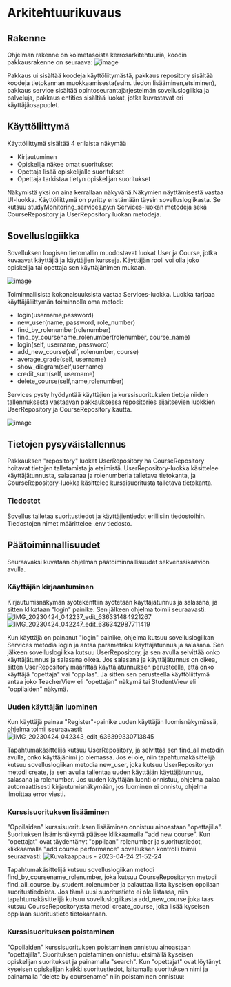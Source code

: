 # Arkitehtuurikuvaus

## Rakenne

Ohjelman rakenne on kolmetasoista kerrosarkitehtuuria, koodin pakkausrakenne on seuraava:
![image](https://user-images.githubusercontent.com/123125841/232858513-9cde1e88-860d-4e3c-b81d-42232314dd61.png)

Pakkaus ui sisältää koodeja käyttöliitymästä, pakkaus repository sisältää koodeja tietokannan muokkaamisesta(esim. tiedon lisääminen,etsiminen),
pakkaus service sisältää opintoseurantajärjestelmän sovelluslogiikka ja palveluja, pakkaus entities sisältää luokat, jotka kuvastavat eri käyttäjäosapuolet.

## Käyttöliittymä

Käyttöliittymä sisältää 4 erilaista näkymää

- Kirjautuminen
- Opiskelija näkee omat suoritukset
- Opettaja lisää opiskelijalle suoritukset
- Opettaja tarkistaa tietyn opiskelijan suoritukset

Näkymistä yksi on aina kerrallaan näkyvänä.Näkymien näyttämisestä vastaa UI-luokka. Käyttöliittymä on pyritty eristämään täysin sovelluslogiikasta. 
Se kutsuu studyMonitoring_services.py:n Services-luokan metodeja sekä CourseRepository ja UserRepository luokan metodeja.

## Sovelluslogiikka

Sovelluksen loogisen tietomallin muodostavat luokat User ja Course, jotka kuvaavat käyttäjiä ja käyttäjien kursseja. 
Käyttäjän rooli voi olla joko opiskelija tai opettaja sen käyttäjänimen mukaan. 

![image](https://user-images.githubusercontent.com/123125841/232853146-d382fe93-52f0-49f0-8166-0c89283995e9.png)


Toiminnallisista kokonaisuuksista vastaa Services-luokka. Luokka tarjoaa käyttäjäliittymän toiminnolla oma metodi:
- login(username,password)
- new_user(name, password, role_number)
- find_by_rolenumber(rolenumber)
- find_by_coursename_rolenumber(rolenumber, course_name)
- login(self, username, password)
- add_new_course(self, rolenumber, course)
- average_grade(self, username)
- show_diagram(self,username)
-  credit_sum(self, username)
-  delete_course(self,name,rolenumber)

Services pysty hyödyntää käyttäjien ja kurssisuorituksien tietoja niiden tallennuksesta vastaavan pakkauksessa repositories sijaitsevien luokkien UserRepository ja CourseRepository kautta.

![image](https://user-images.githubusercontent.com/123125841/232852927-8929ff2e-c666-4fd2-9dc6-5b5e449fee65.png)

## Tietojen pysyväistallennus

Pakkauksen "repository" luokat UserRepository ha CourseRepository hoitavat tietojen talletamista ja etsimistä. UserRepository-luokka käsittelee käyttäjätunnusta, salasanaa ja rolenumberia talletava tietokanta, ja CourseRepository-luokka käsittelee kurssisuoritusta talletava tietokanta.  

### Tiedostot

Sovellus talletaa suoritustiedot ja käyttäjientiedot erillisiin tiedostoihin. Tiedostojen nimet määrittelee .env tiedosto.

## Päätoiminnallisuudet 

Seuraavaksi kuvataan ohjelman päätoiminnallisuudet sekvenssikaavion avulla. 

### Käyttäjän kirjaantuminen

Kirjautumisnäkymän syötekenttiin syötetään käyttäjätunnus ja salasana, ja sitten klikataan "login" painike. 
Sen jälkeen ohjelma toimii seuraavasti:
![IMG_20230424_042237_edit_636331484921267](https://user-images.githubusercontent.com/123125841/233883137-539f8768-dede-4a1a-8617-4e2f96e94de8.jpg)
![IMG_20230424_042247_edit_636342987711419](https://user-images.githubusercontent.com/123125841/233883177-e7c84130-0f1c-45c0-9e8f-0442eecf01ed.jpg)


Kun käyttäjä on painanut "login" painike, ohjelma kutsuu sovelluslogiikan Services metodia login ja antaa parametriksi käyttäjätunnus ja salasana. Sen jälkeen sovelluslogiikka kutsuu UserRepository, ja sen avulla selvittää onko käyttäjätunnus ja salasana oikea. 
Jos salasana ja käyttäjätunnus on oikea, sitten UserRepository määrittää käyttäjätunnuksen perusteella, että onko käyttäjä "opettaja" vai "oppilas".
Ja sitten sen perusteella käyttöliittymä antaa joko TeacherView eli "opettajan" näkymä tai StudentView eli "oppilaiden" näkymä. 

### Uuden käyttäjän luominen

Kun käyttäjä painaa "Register"-painike uuden käyttäjän luomisnäkymässä, ohjelma toimii seuraavasti:
![IMG_20230424_042343_edit_636399330713845](https://user-images.githubusercontent.com/123125841/234088976-5a853ee9-7524-4715-bd24-0e69a2313f57.jpg)

Tapahtumakäsittelijä kutsuu UserRepository, ja selvittää sen find_all metodin avulla, onko käyttäjänimi jo olemassa. Jos ei ole, niin tapahtumakäsittelijä kutsuu
sovelluslogiikan metodia new_user, joka kutsuu UserRepository:n metodi create, ja sen avulla tallentaa uuden käyttäjän käyttäjätunnus, salasana ja rolenumber. Jos uuden käyttäjän luonti onnistuu, ohjelma palaa automaattisesti kirjautumisnäkymään, jos luominen ei onnistu, ohjelma ilmoittaa error viesti. 

### Kurssisuorituksen lisääminen

"Oppilaiden" kurssisuorituksen lisääminen onnistuu ainoastaan "opettajilla". Suorituksen lisämisnäkymä pääsee klikkaamalla "add new course". 
Kun "opettajat" ovat täydentänyt "oppilaan" rolenumber ja suoritustiedot, klikkaamalla "add course performance" sovelluksen kontrolli toimii seuraavasti:
![Kuvakaappaus - 2023-04-24 21-52-24](https://user-images.githubusercontent.com/123125841/234089236-ea016dda-8e3b-41c8-aa68-3fc9d3807182.png)


Tapahtumakäsittelijä kutsuu sovelluslogiikan metodi find_by_coursename_rolenumber, joka kutsuu CourseRepository:n metodi find_all_course_by_student_rolenumber ja palauttaa lista kyseisen oppilaan suoritustiedoista. Jos tämä uusi suoritustieto ei ole listassa, niin tapahtumakäsittelijä kutsuu sovelluslogiikasta add_new_course joka taas kutsuu CourseRepository:sta metodi create_course, joka lisää kyseisen oppilaan suoritustieto tietokantaan.  

### Kurssisuorituksen poistaminen

"Oppilaiden" kurssisuorituksen poistaminen onnistuu ainoastaan "opettajilla". Suorituksen poistaminen onnistuu etsimällä kyseisen opiskelijan suoritukset ja painamalla "search".
Kun "opettajat" ovat löytänyt kyseisen opiskelijan kaikki suoritustiedot, laitamalla suorituksen nimi ja painamalla "delete by coursename" niin poistaminen onnistuu:

